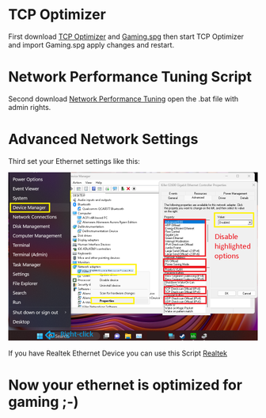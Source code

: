 # TCP Optimizer

First download [TCP Optimizer](https://www.speedguide.net/files/TCPOptimizer.exe) and [Gaming.spg](https://github.com/moffa89/Windows-Gaming-Tweaks/blob/main/Network%20Performance%20Tuning/Gaming.spg) then start TCP Optimizer and import Gaming.spg apply changes and restart.

# Network Performance Tuning Script

Second download [Network Performance Tuning](https://github.com/moffa89/Windows-Gaming-Tweaks/blob/main/Network%20Performance%20Tuning/Network%20Performance%20Tuning.bat) open the .bat file with admin rights.

# Advanced Network Settings

Third set your Ethernet settings like this:

![networksettings.png](https://github.com/moffa89/Windows-Gaming-Tweaks/blob/main/Network%20Performance%20Tuning/networksettings.png)

If you have Realtek Ethernet Device you can use this Script [Realtek](https://github.com/moffa89/Windows-Gaming-Tweaks/blob/main/Network%20Performance%20Tuning/Realtek.bat)

# Now your ethernet is optimized for gaming ;-)
